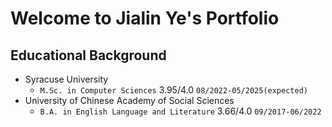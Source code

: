# Welcome to Jialin Ye's Portfolio

## Educational Background
* Syracuse University 
  - `M.Sc. in Computer Sciences` 3.95/4.0 `08/2022-05/2025(expected)`
* University of Chinese Academy of Social Sciences 
  - `B.A. in English Language and Literature` 3.66/4.0 `09/2017-06/2022`

[//]: # (For full documentation visit [mkdocs.org]&#40;https://www.mkdocs.org&#41;.)

[//]: # (## Commands)

[//]: # ()
[//]: # (* `mkdocs new [dir-name]` - Create a new project.)

[//]: # (* `mkdocs serve` - Start the live-reloading docs server.)

[//]: # (* `mkdocs build` - Build the documentation site.)

[//]: # (* `mkdocs -h` - Print help message and exit.)

[//]: # ()
[//]: # (## Project layout)

[//]: # ()
[//]: # (    mkdocs.yml    # The configuration file.)

[//]: # (    docs/)

[//]: # (        index.md  # The documentation homepage.)

[//]: # (        ...       # Other markdown pages, images and other files.)
